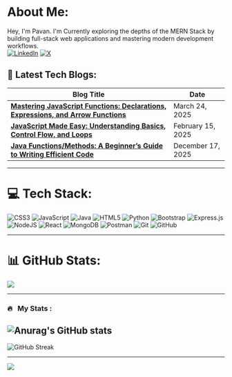 # About Me:
Hey, I'm Pavan. I'm Currently exploring the depths of the MERN Stack by building full-stack web applications and mastering modern development workflows.<br/>
[![LinkedIn](https://img.shields.io/badge/LinkedIn-%230077B5.svg?logo=linkedin&logoColor=white)](https://www.linkedin.com/in/pavanvarma058/) [![X](https://img.shields.io/badge/X-black.svg?logo=X&logoColor=white)](https://x.com/pavan_varma_728) 

## 📘 Latest Tech Blogs:
| Blog Title                                                                                                      | Date              |
|-----------------------------------------------------------------------------------------------------------------|-------------------|
| [**Mastering JavaScript Functions: Declarations, Expressions, and Arrow Functions**](https://medium.com/@pavanvarma058/mastering-javascript-functions-declarations-expressions-and-arrow-functions-02e89e58eeca) | March 24, 2025    |
| [**JavaScript Made Easy: Understanding Basics, Control Flow, and Loops**](https://medium.com/@pavanvarma058/javascript-made-easy-understanding-basics-control-flow-and-loops-7b4408cad736) | February 15, 2025    |
| [**Java Functions/Methods: A Beginner’s Guide to Writing Efficient Code**](https://medium.com/@pavanvarma058/java-functions-methods-a-beginners-guide-to-writing-efficient-code-16bff63780c7)                             | December 17, 2025    |
---

# 💻 Tech Stack:
![CSS3](https://img.shields.io/badge/css3-%231572B6.svg?style=for-the-badge&logo=css3&logoColor=white) ![JavaScript](https://img.shields.io/badge/javascript-%23323330.svg?style=for-the-badge&logo=javascript&logoColor=%23F7DF1E) ![Java](https://img.shields.io/badge/java-%23ED8B00.svg?style=for-the-badge&logo=openjdk&logoColor=white) ![HTML5](https://img.shields.io/badge/html5-%23E34F26.svg?style=for-the-badge&logo=html5&logoColor=white) ![Python](https://img.shields.io/badge/python-3670A0?style=for-the-badge&logo=python&logoColor=ffdd54) ![Bootstrap](https://img.shields.io/badge/bootstrap-%238511FA.svg?style=for-the-badge&logo=bootstrap&logoColor=white) ![Express.js](https://img.shields.io/badge/express.js-%23404d59.svg?style=for-the-badge&logo=express&logoColor=%2361DAFB) ![NodeJS](https://img.shields.io/badge/node.js-6DA55F?style=for-the-badge&logo=node.js&logoColor=white) ![React](https://img.shields.io/badge/react-%2320232a.svg?style=for-the-badge&logo=react&logoColor=%2361DAFB) ![MongoDB](https://img.shields.io/badge/MongoDB-%234ea94b.svg?style=for-the-badge&logo=mongodb&logoColor=white) ![Postman](https://img.shields.io/badge/Postman-FF6C37?style=for-the-badge&logo=postman&logoColor=white) ![Git](https://img.shields.io/badge/git-%23F05033.svg?style=for-the-badge&logo=git&logoColor=white) ![GitHub](https://img.shields.io/badge/github-181717?style=for-the-badge&logo=github&logoColor=white)
<br/>
<hr>

# 📊 GitHub Stats:
![](https://github-readme-stats.vercel.app/api/top-langs/?username=pavanvarma058&theme=dark&hide_border=false&include_all_commits=true&count_private=true&layout=compact)

---

### 🔥 &nbsp; My Stats :

![Anurag's GitHub stats](https://github-readme-stats.vercel.app/api?username=pavanvarma058&theme=dark&hide&icons=true)
---
![GitHub Streak](https://nirzak-streak-stats.vercel.app/?user=pavanvarma058&theme=dark&hide)

---

![](https://komarev.com/ghpvc/?username=pavanvarma058&style=flat-square&color=blue)
<!--
**pavanvarma058/pavanvarma058** is a ✨ _special_ ✨ repository because its `README.md` (this file) appears on your GitHub profile.


Here are some ideas to get you started:

- 🔭 I’m currently working on ...
- 🌱 I’m currently learning ...
- 👯 I’m looking to collaborate on ...
- 🤔 I’m looking for help with ...
- 💬 Ask me about ...
- 📫 How to reach me: ...
- 😄 Pronouns: ...
- ⚡ Fun fact: ...
-->
